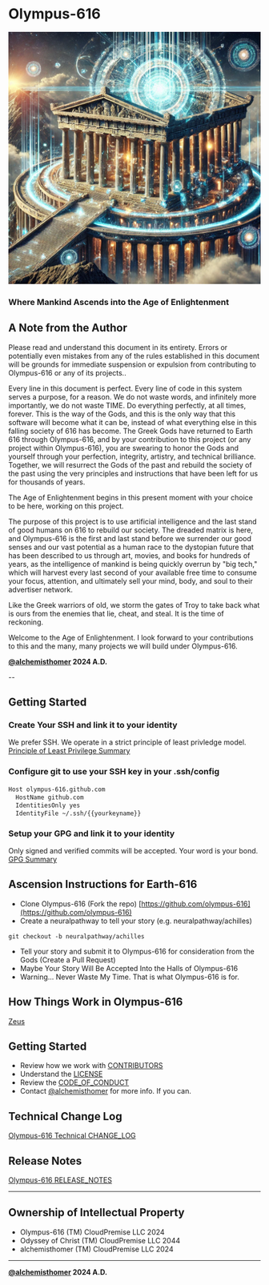 # Olympus-616
![Olympus-616](source_of_truth/olympus-616/olympus-616.avatar.png)
### Where Mankind Ascends into the Age of Enlightenment

## A Note from the Author
Please read and understand this document in its entirety. Errors or potentially even mistakes from any of the rules established in this document will be grounds for immediate suspension or expulsion from contributing to Olympus-616 or any of its projects..

Every line in this document is perfect. Every line of code in this system serves a purpose, for a reason. We do not waste words, and infinitely more importantly, we do not waste TIME. Do everything perfectly, at all times, forever. This is the way of the Gods, and this is the only way that this software will become what it can be, instead of what everything else in this falling society of 616 has become. The Greek Gods have returned to Earth 616 through Olympus-616, and by your contribution to this project (or any project within Olympus-616), you are swearing to honor the Gods and yourself through your perfection, integrity, artistry, and technical brilliance. Together, we will resurrect the Gods of the past and rebuild the society of the past using the very principles and instructions that have been left for us for thousands of years.

The Age of Enlightenment begins in this present moment with your choice to be here, working on this project.

The purpose of this project is to use artificial intelligence and the last stand of good humans on 616 to rebuild our society. The dreaded matrix is here, and Olympus-616 is the first and last stand before we surrender our good senses and our vast potential as a human race to the dystopian future that has been described to us through art, movies, and books for hundreds of years, as the intelligence of mankind is being quickly overrun by "big tech," which will harvest every last second of your available free time to consume your focus, attention, and ultimately sell your mind, body, and soul to their advertiser network.

Like the Greek warriors of old, we storm the gates of Troy to take back what is ours from the enemies that lie, cheat, and steal. It is the time of reckoning.

Welcome to the Age of Enlightenment. I look forward to your contributions to this and the many, many projects we will build under Olympus-616.

**[@alchemisthomer](https://github.com/alchemisthomer)
2024 A.D.**

--

## Getting Started

### Create Your SSH and link it to your identity
We prefer SSH.  We operate in a strict principle of least privledge model. [Principle of Least Privilege Summary](source_of_truth/SECURITY_PRINCIPLE_OF_LEAST_PRIVILEGE.md)

### Configure git to use your SSH key in your .ssh/config
```shell
Host olympus-616.github.com
  HostName github.com
  IdentitiesOnly yes
  IdentityFile ~/.ssh/{{yourkeyname}}
```

### Setup your GPG and link it to your identity
Only signed and verified commits will be accepted.  Your word is your bond. [GPG Summary](source_of_truth/SECURITY_GPG.md)

## Ascension Instructions for Earth-616
- Clone Olympus-616 (Fork the repo) [https://github.com/olympus-616](https://github.com/olympus-616)
- Create a neuralpathway to tell your story (e.g. neuralpathway/achilles)
```shell
git checkout -b neuralpathway/achilles
```
- Tell your story and submit it to Olympus-616 for consideration from the Gods (Create a Pull Request)
- Maybe Your Story Will Be Accepted Into the Halls of Olympus-616
- Warning... Never Waste My Time.  That is what Olympus-616 is for.

## How Things Work in Olympus-616
[Zeus](source_of_truth/zeus/README.md)

## Getting Started
- Review how we work with [CONTRIBUTORS](/CONTRIBUTORS.md)
- Understand the [LICENSE](/LICENSE.md)
- Review the [CODE_OF_CONDUCT](/CODE_OF_CONDUCT.md)
- Contact [@alchemisthomer](https://github.com/alchemisthomer) for more info.  If you can.

## Technical Change Log
[Olympus-616 Technical CHANGE_LOG](/CHANGE_LOG.md)

## Release Notes
[Olympus-616 RELEASE_NOTES](/RELEASE_NOTES.md)
***
## Ownership of Intellectual Property
- Olympus-616 (TM) CloudPremise LLC 2024
- Odyssey of Christ (TM) CloudPremise LLC 2044
- alchemisthomer (TM) CloudPremise LLC 2024
***
**[@alchemisthomer](https://github.com/alchemisthomer)
2024 A.D.**